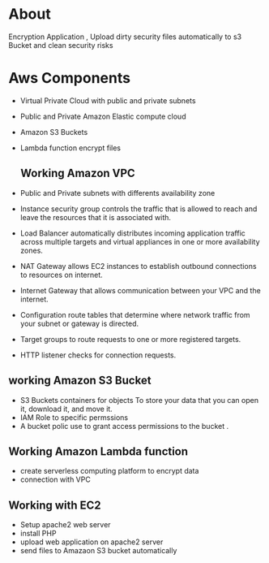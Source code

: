  # About
 
Encryption Application , Upload dirty security files automatically to s3 Bucket and clean security risks



# Aws Components 

- Virtual Private Cloud with public and private subnets
-	Public and Private Amazon Elastic compute cloud
- Amazon S3 Buckets
- Lambda function encrypt files 



  ## Working Amazon VPC

- Public and Private subnets with differents availability zone
-	Instance security group controls the traffic that is allowed to reach and leave the resources that it is associated with.
- Load Balancer automatically distributes incoming application traffic across multiple targets and virtual appliances in one or more availability zones.
- NAT Gateway allows EC2 instances to establish outbound connections to resources on internet.
- Internet Gateway that allows communication between your VPC and the internet.
- Configuration route tables that determine where network traffic from your subnet or gateway is directed.
- Target groups to route requests to one or more registered targets.
- HTTP listener checks for connection requests.

 ## working Amazon S3 Bucket 
 
 - S3 Buckets containers for objects To store your data that you can open it, download it, and move it.
 - IAM Role to specific permssions 
 - A bucket polic use to grant access permissions to the bucket .


## Working Amazon Lambda function

 - create serverless computing platform to encrypt data
 - connection with VPC
 
## Working with EC2

- Setup apache2 web server 
- install PHP
- upload web application on apache2 server
- send files to Amazaon S3 bucket automatically
